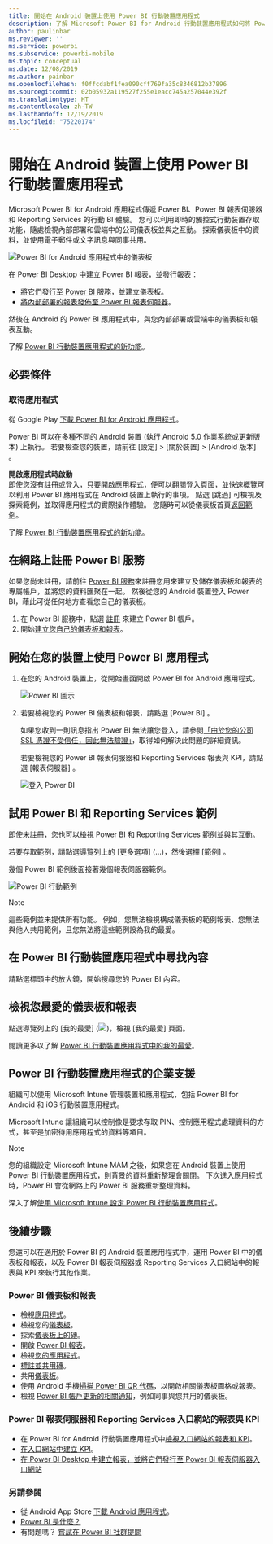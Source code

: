 ```yaml
---
title: 開始在 Android 裝置上使用 Power BI 行動裝置應用程式
description: 了解 Microsoft Power BI for Android 行動裝置應用程式如何將 Power BI 帶入您的口袋，讓您可以行動存取內部部署和雲端的商務資訊。
author: paulinbar
ms.reviewer: ''
ms.service: powerbi
ms.subservice: powerbi-mobile
ms.topic: conceptual
ms.date: 12/08/2019
ms.author: painbar
ms.openlocfilehash: f0ffcdabf1fea090cff769fa35c8346812b37896
ms.sourcegitcommit: 02b05932a119527f255e1eacc745a257044e392f
ms.translationtype: HT
ms.contentlocale: zh-TW
ms.lasthandoff: 12/19/2019
ms.locfileid: "75220174"
---
```

# <a name="get-started-with-the-power-bi-mobile-app-on-android-devices"></a>開始在 Android 裝置上使用 Power BI 行動裝置應用程式
Microsoft Power BI for Android 應用程式傳遞 Power BI、Power BI 報表伺服器和 Reporting Services 的行動 BI 體驗。 您可以利用即時的觸控式行動裝置存取功能，隨處檢視內部部署和雲端中的公司儀表板並與之互動。 探索儀表板中的資料，並使用電子郵件或文字訊息與同事共用。 

![Power BI for Android 應用程式中的儀表板](./media/mobile-android-app-get-started/power-bi-android-dashboard-optimized-090117.png)

在 Power BI Desktop 中建立 Power BI 報表，並發行報表：

* [將它們發行至 Power BI 服務](../../fundamentals/power-bi-overview.md)，並建立儀表板。
* [將內部部署的報表發佈至 Power BI 報表伺服器](../../report-server/quickstart-create-powerbi-report.md)。

然後在 Android 的 Power BI 應用程式中，與您內部部署或雲端中的儀表板和報表互動。

了解 [Power BI 行動裝置應用程式的新功能](../../mobile-whats-new-in-the-mobile-apps.md)。

## <a name="prerequisites"></a>必要條件

### <a name="get-the-app"></a>取得應用程式

從 Google Play [下載 Power BI for Android 應用程式](https://go.microsoft.com/fwlink/?LinkID=544867)。
  
Power BI 可以在多種不同的 Android 裝置 (執行 Android 5.0 作業系統或更新版本) 上執行。 若要檢查您的裝置，請前往 [設定]   > [關於裝置]   > [Android 版本]  。 

**開啟應用程式時啟動**    
即使您沒有註冊或登入，只要開啟應用程式，便可以翻閱登入頁面，並快速概覽可以利用 Power BI 應用程式在 Android 裝置上執行的事項。 點選 [跳過]  可檢視及探索範例，並取得應用程式的實際操作體驗。 您隨時可以從儀表板首頁[返回範例](mobile-android-app-get-started.md#try-the-power-bi-and-reporting-services-samples)。

了解 [Power BI 行動裝置應用程式的新功能](../../mobile-whats-new-in-the-mobile-apps.md)。

## <a name="sign-up-for-the-power-bi-service-on-the-web"></a>在網路上註冊 Power BI 服務
如果您尚未註冊，請前往 [Power BI 服務](https://powerbi.com/)來註冊您用來建立及儲存儀表板和報表的專屬帳戶，並將您的資料匯聚在一起。 然後從您的 Android 裝置登入 Power BI，藉此可從任何地方查看您自己的儀表板。

1. 在 Power BI 服務中，點選 [註冊](https://go.microsoft.com/fwlink/?LinkID=513879) 來建立 Power BI 帳戶。
2. 開始[建立您自己的儀表板和報表](../../service-get-started.md)。

## <a name="get-started-with-the-power-bi-app-on-your-device"></a>開始在您的裝置上使用 Power BI 應用程式
1. 在您的 Android 裝置上，從開始畫面開啟 Power BI for Android 應用程式。
   
   ![Power BI 圖示](./media/mobile-android-app-get-started/power-bi-logo-android.png)
2. 若要檢視您的 Power BI 儀表板和報表，請點選 [Power BI]  。  
   
   如果您收到一則訊息指出 Power BI 無法讓您登入，請參閱[「由於您的公司 SSL 憑證不受信任，因此無法驗證」](mobile-android-app-error-corporate-ssl-account-is-untrusted.md)，取得如何解決此問題的詳細資訊。

   若要檢視您的 Power BI 報表伺服器和 Reporting Services 報表與 KPI，請點選 [報表伺服器]  。
   
   ![登入 Power BI](./media/mobile-android-app-get-started/power-bi-connect-to-login.png)

## <a name="try-the-power-bi-and-reporting-services-samples"></a>試用 Power BI 和 Reporting Services 範例
即使未註冊，您也可以檢視 Power BI 和 Reporting Services 範例並與其互動。

若要存取範例，請點選導覽列上的 [更多選項]  (...)，然後選擇 [範例]  。

幾個 Power BI 範例後面接著幾個報表伺服器範例。
   
   ![Power BI 行動範例](./media/mobile-android-app-get-started/power-bi-android-power-bi-samples.png)

   
   > [!NOTE]
   > 這些範例並未提供所有功能。 例如，您無法檢視構成儀表板的範例報表、您無法與他人共用範例，且您無法將這些範例設為我的最愛。 
   > 
   >

## <a name="find-your-content-in-the-power-bi-mobile-apps"></a>在 Power BI 行動裝置應用程式中尋找內容

請點選標頭中的放大鏡，開始搜尋您的 Power BI 內容。

## <a name="view-your-favorite-dashboards-and-reports"></a>檢視您最愛的儀表板和報表
點選導覽列上的 [我的最愛]  (![](./media/mobile-android-app-get-started/power-bi-mobile-apps-home-favorites-icon.png))，檢視 [我的最愛] 頁面。 

閱讀更多以了解 [Power BI 行動裝置應用程式中的我的最愛](mobile-apps-favorites.md)。

## <a name="enterprise-support-for-the-power-bi-mobile-apps"></a>Power BI 行動裝置應用程式的企業支援
組織可以使用 Microsoft Intune 管理裝置和應用程式，包括 Power BI for Android 和 iOS 行動裝置應用程式。

Microsoft Intune 讓組織可以控制像是要求存取 PIN、控制應用程式處理資料的方式，甚至是加密待用應用程式的資料等項目。

> [!NOTE]
> 您的組織設定 Microsoft Intune MAM 之後，如果您在 Android 裝置上使用 Power BI 行動裝置應用程式，則背景的資料重新整理會關閉。 下次進入應用程式時，Power BI 會從網路上的 Power BI 服務重新整理資料。
> 
> 

深入了解[使用 Microsoft Intune 設定 Power BI 行動裝置應用程式](../../service-admin-mobile-intune.md)。 

## <a name="next-steps"></a>後續步驟
您還可以在適用於 Power BI 的 Android 裝置應用程式中，運用 Power BI 中的儀表板和報表，以及 Power BI 報表伺服器或 Reporting Services 入口網站中的報表與 KPI 來執行其他作業。

### <a name="power-bi-dashboards-and-reports"></a>Power BI 儀表板和報表
* 檢視[應用程式](../../service-create-distribute-apps.md)。
* 檢視您的[儀表板](../../mobile-apps-view-dashboard.md)。
* 探索[儀表板上的磚](../../mobile-tiles-in-the-mobile-apps.md)。
* 開啟 [Power BI 報表](../../mobile-reports-in-the-mobile-apps.md)。
* 檢視[您的應用程式](../../service-create-distribute-apps.md)。
* [標註並共用磚](mobile-annotate-and-share-a-tile-from-the-mobile-apps.md)。
* 共用[儀表板](../../mobile-share-dashboard-from-the-mobile-apps.md)。
* 使用 Android 手機[掃描 Power BI QR 代碼](../../mobile-apps-qr-code.md)，以開啟相關儀表板圖格或報表。 
* 檢視 [Power BI 帳戶更新的相關通知](../../mobile-apps-notification-center.md)，例如同事與您共用的儀表板。

### <a name="reports-and-kpis-on-the-power-bi-report-server-and-reporting-services-web-portals"></a>Power BI 報表伺服器和 Reporting Services 入口網站的報表與 KPI
* 在 Power BI for Android 行動裝置應用程式中[檢視入口網站的報表和 KPI](mobile-app-ssrs-kpis-mobile-on-premises-reports.md)。
* [在入口網站中建立 KPI](https://docs.microsoft.com/sql/reporting-services/working-with-kpis-in-reporting-services)。
* [在 Power BI Desktop 中建立報表，並將它們發行至 Power BI 報表伺服器入口網站](../../report-server/quickstart-create-powerbi-report.md)

### <a name="see-also"></a>另請參閱
* 從 Android App Store [下載 Android 應用程式](https://go.microsoft.com/fwlink/?LinkID=544867)。
* [Power BI 是什麼？](../../fundamentals/power-bi-overview.md)
* 有問題嗎？ [嘗試在 Power BI 社群提問](https://community.powerbi.com/)


